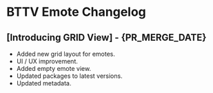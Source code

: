 # BTTV Emote Changelog

 ## [Introducing GRID View] - {PR_MERGE_DATE}

 - Added new grid layout for emotes.
 - UI / UX improvement.
 - Added empty emote view.
 - Updated packages to latest versions.
 - Updated metadata.